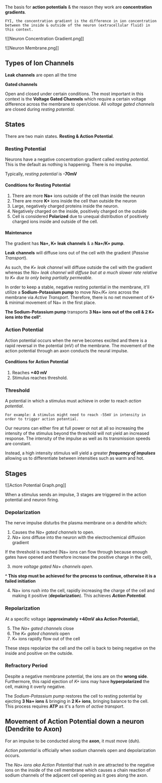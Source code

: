 
The basis for **action potentials** & the reason they work are **concentration gradients**. 

`FYI, the concentration gradient is the difference in ion concentration between the inside & outside of the neuron (extracellular fluid) in this context.`

![[Neuron Concentration Gradient.png]]

![[Neuron Membrane.png]]

## Types of Ion Channels

**Leak channels** are open all the time

**Gated channels**

Open and closed under certain conditions. The most important in this context is the **Voltage Gated Channels** which require a certain voltage difference across the membrane to open/close. All *voltage gated channels* are closed during *resting potential*.
## States

There are two main states. **Resting & Action Potential**.

### Resting Potential

Neurons have a negative concentration gradient called *resting potential*. This is the default as nothing is happening. There is no impulse.

Typically, *resting potential* is **-70mV**

#### Conditions for Resting Potential

1. There are more **Na+** ions outside of the cell than inside the neuron
2. There are more **K+** ions inside the cell than outside the neuron
3. Large, negatively charged proteins inside the neuron.
4. Negatively charged on the inside, positively charged on the outside
5. Cell is considered **Polarized** due to unequal distribution of positively charged ions inside and outside of the cell.

#### Maintenance

The gradient has **Na+, K+ leak channels** & a **Na+/K+ pump**.

**Leak channels** will diffuse ions out of the cell with the gradient (*Passive Transport*).

As such, the *K+ leak channel* will diffuse outside the cell with the gradient whereas the *Na+ leak channel will diffuse but at a much slower rate relative to K+ due to only being partially permeable*. 

In order to keep a stable, negative resting potential in the membrane, it'll utilize a **Sodium-Potassium pump** to move *Na+/K+ ions* across the membrane via *Active Transport*. Therefore, there is no net movement of K+ & minimal movement of Na+ in the first place.

**The Sodium-Potassium pump** transports **3 Na+ ions out of the cell & 2 K+ ions into the cell***.

### Action Potential

Action potential occurs when the nerve becomes excited and there is a rapid reversal in the potential (mV) of the membrane. The movement of the action potential through an axon conducts the neural impulse.

#### Conditions for Action Potential

1. Reaches **+40 mV**
2. Stimulus reaches threshold.

### Threshold

A potential in which a stimulus must achieve in order to reach *action potential*.

`For example: A stimulus might need to reach -55mV in intensity in order to trigger action potential.`

Our neurons can either fire at full power or not at all so increasing the intensity of the stimulus beyond the threshold will not yield an increased response. The intensity of the impulse as well as its transmission speeds are constant.

Instead, a high intensity stimulus will yield a greater ***frequency of impulses*** allowing us to differentiate between intensities such as warm and hot.

## Stages

![[Action Potential Graph.png]]

When a stimulus sends an impulse, 3 stages are triggered in the action potential and neuron firing.

### Depolarization

The nerve impulse disturbs the plasma membrane on a dendrite which:

1. Causes the *Na+ gated channels* to open.
2. *Na+ ions* diffuse into the neuron with the electrochemical diffusion gradient

If the threshold is reached (Na+ ions can flow through because enough gates have opened and therefore increase the positive charge in the cell), 

3. more *voltage gated Na+ channels open*.

**^ This step must be achieved for the process to continue, otherwise it is a failed initiation** 

4. Na+ ions rush into the cell, rapidly increasing the charge of the cell and making it positive (**depolarization**). This achieves ***Action Potential***.

### Repolarization

At a specific voltage (**approximately +40mV aka Action Potential**),

5. The *Na+ gated channels* close
6. The *K+ gated channels* open
7. K+ ions rapidly flow out of the cell

These steps repolarize the cell and the cell is back to being negative on the inside and positive on the outside.

### Refractory Period

Despite a negative membrane potential, the ions are on the **wrong side**. Furthermore, this rapid ejection of *K+* ions may have **hyperpolarized** the cell, making it overly negative.

The *Sodium-Potassium pump* restores the cell to resting potential by ejecting **3 Na+ ions** & bringing in **2 K+ ions**, bringing balance to the cell. This process requires **ATP** as it's a form of *active transport*.

## Movement of Action Potential down a neuron (Dendrite to Axon)

For an impulse to be conducted along the **axon**, it must move (duh).

*Action potential* is officially when sodium channels open and depolarization occurs.

The *Na+ ions aka Action Potential* that rush in are attracted to the negative ions on the inside of the cell membrane which causes a chain reaction of sodium channels of the adjacent cell opening as it goes along the axon.